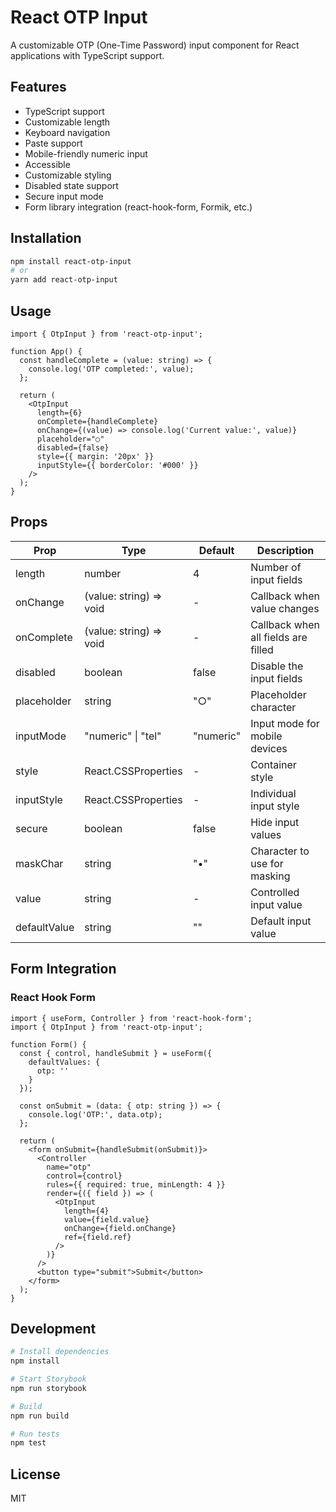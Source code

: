 # React OTP Input

A customizable OTP (One-Time Password) input component for React applications with TypeScript support.

## Features

- TypeScript support
- Customizable length
- Keyboard navigation
- Paste support
- Mobile-friendly numeric input
- Accessible
- Customizable styling
- Disabled state support
- Secure input mode
- Form library integration (react-hook-form, Formik, etc.)

## Installation

```bash
npm install react-otp-input
# or
yarn add react-otp-input
```

## Usage

```tsx
import { OtpInput } from 'react-otp-input';

function App() {
  const handleComplete = (value: string) => {
    console.log('OTP completed:', value);
  };

  return (
    <OtpInput
      length={6}
      onComplete={handleComplete}
      onChange={(value) => console.log('Current value:', value)}
      placeholder="○"
      disabled={false}
      style={{ margin: '20px' }}
      inputStyle={{ borderColor: '#000' }}
    />
  );
}
```

## Props

| Prop | Type | Default | Description |
|------|------|---------|-------------|
| length | number | 4 | Number of input fields |
| onChange | (value: string) => void | - | Callback when value changes |
| onComplete | (value: string) => void | - | Callback when all fields are filled |
| disabled | boolean | false | Disable the input fields |
| placeholder | string | "○" | Placeholder character |
| inputMode | "numeric" \| "tel" | "numeric" | Input mode for mobile devices |
| style | React.CSSProperties | - | Container style |
| inputStyle | React.CSSProperties | - | Individual input style |
| secure | boolean | false | Hide input values |
| maskChar | string | "•" | Character to use for masking |
| value | string | - | Controlled input value |
| defaultValue | string | "" | Default input value |

## Form Integration

### React Hook Form

```tsx
import { useForm, Controller } from 'react-hook-form';
import { OtpInput } from 'react-otp-input';

function Form() {
  const { control, handleSubmit } = useForm({
    defaultValues: {
      otp: ''
    }
  });

  const onSubmit = (data: { otp: string }) => {
    console.log('OTP:', data.otp);
  };

  return (
    <form onSubmit={handleSubmit(onSubmit)}>
      <Controller
        name="otp"
        control={control}
        rules={{ required: true, minLength: 4 }}
        render={({ field }) => (
          <OtpInput
            length={4}
            value={field.value}
            onChange={field.onChange}
            ref={field.ref}
          />
        )}
      />
      <button type="submit">Submit</button>
    </form>
  );
}
```

## Development

```bash
# Install dependencies
npm install

# Start Storybook
npm run storybook

# Build
npm run build

# Run tests
npm test
```

## License

MIT 